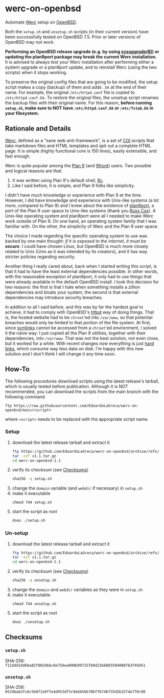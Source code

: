 # werc-on-openbsd

Automate [Werc](http://werc.cat-v.org/) setup on [OpenBSD](https://www.openbsd.org/).

Both the `setup.sh` and `unsetup.sh` scripts (in their current version) have been successfully tested on OpenBSD 7.5. Prior or later versions of OpenBSD may not work.

**Performing an OpenBSD release upgrade (e.g. by using [sysupgrade(8)](https://man.openbsd.org/sysupgrade.8)) or updating the plan9port package may break the current Werc installation.** It is advised to always test your Werc installation after performing either a system upgrade or a plan9port update, and to reinstall Werc (using the two scripts) when it stops working.

To preserve the original config files that are going to be modified, the setup script makes a copy (backup) of them and adds `.bk` at the end of their name. For example, the original `/etc/httpd.conf` file is copied to `/etc/httpd.conf.bk`. To restore the original files, the unsetup script renames the backup files with their original name. For this reason, **before running `setup.sh`, make sure to NOT have `/etc/httpd.conf.bk` or `/etc/fstab.bk` in your filesystem.**

## Rationale and Details

[Werc](http://werc.cat-v.org/), defined as a "sane web anti-framework", is a set of [CGI](https://en.wikipedia.org/wiki/Common_Gateway_Interface) scripts that take markdown files and HTML templates and spit out a complete HTML page. It is simple (highly functional core is 150 lines), easily extensible, and fast enough.

Werc is quite popular among the [Plan 9](https://en.wikipedia.org/wiki/Plan_9_from_Bell_Labs) (and [9front](https://9front.org/)) users. Two possible and logical reasons are that:

1. It was written using Plan 9's default shell, [Rc](https://p9f.org/sys/doc/rc.html).
2. Like I said before, it is simple, and Plan 9 folks like simplicity.

I didn't have much knowledge or experience with Plan 9 at the time. However, I did have knowledge and experience with Unix-like systems (a lot more, compared to Plan 9) and I knew about the existence of [plan9port](https://9fans.github.io/plan9port/), a port of the Plan 9 user space to Unix-like systems (thank you [Russ Cox](https://swtch.com/~rsc/)). A Unix-like operating system and plan9port were all I needed to make Werc work outside of Plan 9. On one hand, an operating system family that I was familiar with. On the other, the simplicity of Werc and the Plan 9 user space.

The choice I made regarding the specific operating system to use was backed by one main thought: *if it is exposed to the internet, it must be **secure***. I could have chosen Linux, but OpenBSD is much more closely related to Unix (Unix as it was intended by its creators), and it has way stricter policies regarding security.

Another thing I really cared about, back when I started writing this script, is that it had to have the least external dependencies possible. In other words, with the reasonable exception of plan9port, it only had to use things that were already available in the default OpenBSD install. I took this decision for two reasons: the first is that I hate when something installs a zillion dependencies and bloats your system, the second is that external dependencies may introduce security breaches.

In addition to all I said before, and this was by far the hardest goal to achieve, it had to comply with OpenBSD's [httpd](https://man.openbsd.org/httpd) way of doing things. That is, the hosted website had to be `chroot`'ed into `/var/www`, so that potential breaches would only be limited to that portion of the file system. At first, since [symlinks](https://en.wikipedia.org/wiki/Symbolic_link) cannot be accessed from a `chroot`'ed environment, I solved it the naïve way: I just copied all the Plan 9 utilities, together with their dependencies, into `/var/www`. That was not the best solution, not even close, but it worked for a while. With recent changes now everything is just [hard links](https://en.wikipedia.org/wiki/Hard_link), which consume way less data on disk. I'm happy with this new solution and I don't think I will change it any time soon.

## How-To

The following procedures download scripts using the latest release's tarball, which is usually tested before publication. Although it is NOT recommended, you can download the scripts from the main branch with the following command

```
ftp https://raw.githubusercontent.com/EdoardoLaGreca/werc-on-openbsd/main/<script>
```

where `<script>` needs to be replaced with the appropriate script name.

### Setup

1. download the latest release tarball and extract it
    ```sh
    ftp https://github.com/EdoardoLaGreca/werc-on-openbsd/archive/refs/tags/v1.1.tar.gz
    tar -xzf v1.1.tar.gz
    cd werc-on-openbsd-1.1
    ```
2. verify its checksum (see [Checksums](#checksums))
    ```sh
    sha256 -q setup.sh
    ```
3. change the `domain` variable (and `webdir` if necessary) in `setup.sh`
4. make it executable
    ```
    chmod 744 setup.sh
    ```
5. start the script as root
    ```sh
    doas ./setup.sh
    ```

### Un-setup

1. download the latest release tarball and extract it
    ```sh
    ftp https://github.com/EdoardoLaGreca/werc-on-openbsd/archive/refs/tags/v1.1.tar.gz
    tar -xzf v1.1.tar.gz
    cd werc-on-openbsd-1.1
    ```
2. verify its checksum (see [Checksums](#checksums))
    ```sh
    sha256 -q unsetup.sh
    ```
3. change the `domain` and `webdir` variables as they were in `setup.sh`
4. make it executable
    ```
    chmod 744 unsetup.sh
    ```
5. start the script as root
    ```sh
    doas ./unsetup.sh
    ```

## Checksums

### `setup.sh`

SHA-256: `f11ddd1dd6ba82f002dbbc8e756ea090b99715fb9d23b6803594008fb3f49451`

### `unsetup.sh`

SHA-256: `0524bab3fc6c5b0f1e9ffe4d953df3c94d456b70bff6746f3545b1574e770c90`
